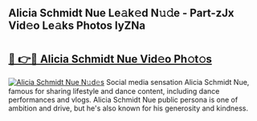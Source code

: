 ## Alicia Schmidt Nue Le𝚊k𝚎d N𝚞𝚍e - Part-zJx Vid𝚎o Le𝚊ks Photos lyZNa

# <h2><a href="http://fb96vk6.evod.top/?m=Alicia+Schmidt+Nue">🔗 👉🔴 Alicia Schmidt Nue Vid𝚎o Ph𝚘t𝚘s</a></h2>

[![Alicia Schmidt Nue N𝚞d𝚎s](https://i.imgur.com/8V9OHl7.gif)](http://fb96vk6.evod.top/?m=Alicia+Schmidt+Nue)
Social media sensation Alicia Schmidt Nue, famous for sharing lifestyle and dance content, including dance performances and vlogs. Alicia Schmidt Nue public persona is one of ambition and drive, but he's also known for his generosity and kindness. 
